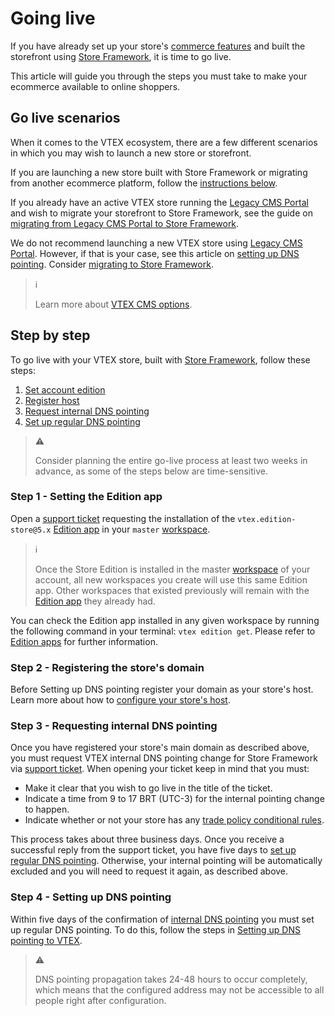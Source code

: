 # Going live

If you have already set up your store's [commerce features](https://help.vtex.com/tracks) and built the storefront using [Store Framework](https://developers.vtex.com/vtex-developer-docs/docs/vtex-io-documentation-what-is-vtex-store-framework), it is time to go live.

This article will guide you through the steps you must take to make your ecommerce available to online shoppers.

## Go live scenarios

When it comes to the VTEX ecosystem, there are a few different scenarios in which you may wish to launch a new store or storefront.

If you are launching a new store built with Store Framework or migrating from another ecommerce platform, follow the [instructions below](#step-by-step).

If you already have an active VTEX store running the [Legacy CMS Portal](https://help.vtex.com/en/tracks/cms--2YcpgIljVaLVQYMzxQbc3z/1oN446gRGcR2s70RvBCAmj) and wish to migrate your storefront to Store Framework, see the guide on [migrating from Legacy CMS Portal to Store Framework](https://developers.vtex.com/vtex-developer-docs/docs/vtex-io-documentation-migrating-storefront-from-legacy-to-io).

We do not recommend launching a new VTEX store using [Legacy CMS Portal](https://help.vtex.com/en/tracks/cms--2YcpgIljVaLVQYMzxQbc3z/1oN446gRGcR2s70RvBCAmj). However, if that is your case, see this article on [setting up DNS pointing](https://help.vtex.com/en/tutorial/configuring-dns-pointing-to-vtex). Consider [migrating to Store Framework](https://developers.vtex.com/vtex-developer-docs/docs/vtex-io-documentation-migrating-storefront-from-legacy-to-io).

> ℹ️
>
> Learn more about [VTEX CMS options](https://help.vtex.com/tracks/cms--2YcpgIljVaLVQYMzxQbc3z).

## Step by step

To go live with your VTEX store, built with [Store Framework](https://developers.vtex.com/vtex-developer-docs/docs/vtex-io-documentation-what-is-vtex-store-framework), follow these steps:
1. [Set account edition](#step-1---set-account-edition)
2. [Register host](#step-2---register-host)
3. [Request internal DNS pointing](#step-3---request-internal-pointing)
4. [Set up regular DNS pointing](#step-4---set-up-dns-pointing)

> ⚠️
>
> Consider planning the entire go-live process at least two weeks in advance, as some of the steps below are time-sensitive.

### Step 1 - Setting the Edition app

Open a [support ticket](https://help.vtex.com/en/support) requesting the installation of the `vtex.edition-store@5.x` [Edition app](https://developers.vtex.com/vtex-developer-docs/docs/vtex-io-documentation-edition-app) in your `master` [workspace](https://developers.vtex.com/vtex-developer-docs/docs/vtex-io-documentation-workspace).

> ℹ️
>
> Once the Store Edition is installed in the master [workspace](https://developers.vtex.com/vtex-developer-docs/docs/vtex-io-documentation-workspace) of your account, all new workspaces you create will use this same Edition app. Other workspaces that existed previously will remain with the [Edition app](https://developers.vtex.com/vtex-developer-docs/docs/vtex-io-documentation-edition-app) they already had.

You can check the Edition app installed in any given workspace by running the following command in your terminal: `vtex edition get`. Please refer to [Edition apps](https://developers.vtex.com/vtex-developer-docs/docs/vtex-io-documentation-edition-app) for further information.

### Step 2 - Registering the store's domain

Before Setting up DNS pointing register your domain as your store's host. Learn more about how to [configure your store's host](https://help.vtex.com/en/tutorial/configuring-domains-in-license-manager--tutorials_2450).

### Step 3 - Requesting internal DNS pointing

Once you have registered your store's main domain as described above, you must request VTEX internal DNS pointing change for Store Framework via [support ticket](https://help.vtex.com/en/support). When opening your ticket keep in mind that you must:

- Make it clear that you wish to go live in the title of the ticket.
- Indicate a time from 9 to 17 BRT (UTC-3) for the internal pointing change to happen.
- Indicate whether or not your store has any [trade policy conditional rules](https://help.vtex.com/en/tutorial/criar-uma-politica-comercial--563tbcL0TYKEKeOY4IAgAE).

This process takes about three business days. Once you receive a successful reply from the support ticket, you have five days to [set up regular DNS pointing](#step-4---set-up-dns-pointing). Otherwise, your internal pointing will be automatically excluded and you will need to request it again, as described above.

### Step 4 - Setting up DNS pointing

Within five days of the confirmation of [internal DNS pointing](#step-4---set-up-dns-pointing) you must set up regular DNS pointing. To do this, follow the steps in [Setting up DNS pointing to VTEX](https://help.vtex.com/en/tutorial/configuring-dns-pointing-to-vtex--tutorials_4280).

> ⚠️ 
>
> DNS pointing propagation takes 24-48 hours to occur completely, which means that the configured address may not be accessible to all people right after configuration. 
